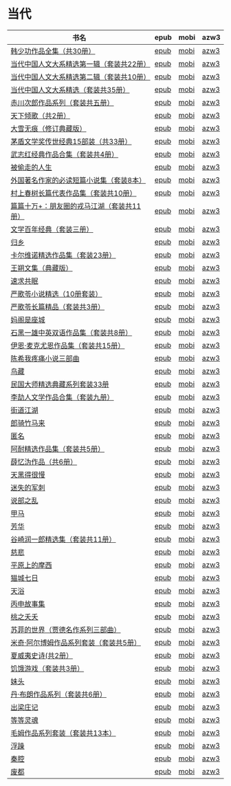 # 当代

| 书名 | epub | mobi | azw3 |
| --- | --- | --- | --- |
| [韩少功作品全集（共30册）](http://ct.dalanmei.com/f/31084289-771246227-2faacd) | [epub](http://ct.dalanmei.com/f/31084289-771246227-2faacd) | [mobi](http://ct.dalanmei.com/f/31084289-771230564-40e8c6) | [azw3](http://ct.dalanmei.com/f/31084289-771235941-4a199b) |
| [当代中国人文大系精选第一辑（套装共22册）](http://ct.dalanmei.com/f/31084289-582395251-543e7e) | [epub](http://ct.dalanmei.com/f/31084289-582395251-543e7e) | [mobi](http://ct.dalanmei.com/f/31084289-582389794-5856c8) | [azw3](http://ct.dalanmei.com/f/31084289-582393224-f57d53) |
| [当代中国人文大系精选第二辑（套装共10册）](http://ct.dalanmei.com/f/31084289-582393343-ee2ade) | [epub](http://ct.dalanmei.com/f/31084289-582393343-ee2ade) | [mobi](http://ct.dalanmei.com/f/31084289-582389876-62e76e) | [azw3](http://ct.dalanmei.com/f/31084289-582393280-bae72f) |
| [当代中国人文大系精选（套装共35册）](http://ct.dalanmei.com/f/31084289-582394383-f3c290) | [epub](http://ct.dalanmei.com/f/31084289-582394383-f3c290) | [mobi](http://ct.dalanmei.com/f/31084289-582388484-4d1d30) | [azw3](http://ct.dalanmei.com/f/31084289-582391833-1ea5c7) |
| [赤川次郎作品系列（套装共五册）](http://ct.dalanmei.com/f/31084289-572126102-36546c) | [epub](http://ct.dalanmei.com/f/31084289-572126102-36546c) | [mobi](http://ct.dalanmei.com/f/31084289-571632237-ac7208) | [azw3](http://ct.dalanmei.com/f/31084289-572186551-3ec153) |
| [天下倾歌（共2册）](http://ct.dalanmei.com/f/31084289-571805309-8a042d) | [epub](http://ct.dalanmei.com/f/31084289-571805309-8a042d) | [mobi](http://ct.dalanmei.com/f/31084289-571537060-01dcfd) | [azw3](http://ct.dalanmei.com/f/31084289-572195696-a7381a) |
| [大雪无痕（修订典藏版）](http://ct.dalanmei.com/f/31084289-571820310-bf7922) | [epub](http://ct.dalanmei.com/f/31084289-571820310-bf7922) | [mobi](http://ct.dalanmei.com/f/31084289-571548749-3ee780) | [azw3](http://ct.dalanmei.com/f/31084289-572199403-7affec) |
| [茅盾文学奖传世经典15部装（共33册）](http://ct.dalanmei.com/f/31084289-571830507-69bc6e) | [epub](http://ct.dalanmei.com/f/31084289-571830507-69bc6e) | [mobi](http://ct.dalanmei.com/f/31084289-571549361-9a1470) | [azw3](http://ct.dalanmei.com/f/31084289-572200185-7299d1) |
| [武志红经典作品合集（套装共4册）](http://ct.dalanmei.com/f/31084289-571908267-2fba0e) | [epub](http://ct.dalanmei.com/f/31084289-571908267-2fba0e) | [mobi](http://ct.dalanmei.com/f/31084289-571555598-98f248) | [azw3](http://ct.dalanmei.com/f/31084289-572203063-c95113) |
| [被偷走的人生](http://ct.dalanmei.com/f/31084289-571915124-7c994c) | [epub](http://ct.dalanmei.com/f/31084289-571915124-7c994c) | [mobi](http://ct.dalanmei.com/f/31084289-571557468-530e5c) | [azw3](http://ct.dalanmei.com/f/31084289-572203745-2a0fa6) |
| [外国著名作家的必读短篇小说集（套装8本）](http://ct.dalanmei.com/f/31084289-571917977-894e35) | [epub](http://ct.dalanmei.com/f/31084289-571917977-894e35) | [mobi](http://ct.dalanmei.com/f/31084289-571558415-8ebeb9) | [azw3](http://ct.dalanmei.com/f/31084289-572203989-a1ce18) |
| [村上春树长篇代表作品集（套装共10册）](http://ct.dalanmei.com/f/31084289-571919823-4338aa) | [epub](http://ct.dalanmei.com/f/31084289-571919823-4338aa) | [mobi](http://ct.dalanmei.com/f/31084289-571559092-1c0e85) | [azw3](http://ct.dalanmei.com/f/31084289-572211450-4a2643) |
| [篇篇十万+：朋友圈的戎马江湖（套装共11册）](http://ct.dalanmei.com/f/31084289-571984336-a962b7) | [epub](http://ct.dalanmei.com/f/31084289-571984336-a962b7) | [mobi](http://ct.dalanmei.com/f/31084289-571559989-444e8e) | [azw3](http://ct.dalanmei.com/f/31084289-572211921-c0b462) |
| [文学百年经典（套装三册）](http://ct.dalanmei.com/f/31084289-571986635-e8c35c) | [epub](http://ct.dalanmei.com/f/31084289-571986635-e8c35c) | [mobi](http://ct.dalanmei.com/f/31084289-571561002-a5153d) | [azw3](http://ct.dalanmei.com/f/31084289-572212089-f17b6a) |
| [归乡](http://ct.dalanmei.com/f/31084289-571988978-31c946) | [epub](http://ct.dalanmei.com/f/31084289-571988978-31c946) | [mobi](http://ct.dalanmei.com/f/31084289-571561688-c5c0e6) | [azw3](http://ct.dalanmei.com/f/31084289-571910468-c9c3f7) |
| [卡尔维诺精选作品集（套装23册）](http://ct.dalanmei.com/f/31084289-571990399-07ac4b) | [epub](http://ct.dalanmei.com/f/31084289-571990399-07ac4b) | [mobi](http://ct.dalanmei.com/f/31084289-571562007-45ee29) | [azw3](http://ct.dalanmei.com/f/31084289-571910680-91e418) |
| [王朔文集（典藏版）](http://ct.dalanmei.com/f/31084289-571992087-086b3c) | [epub](http://ct.dalanmei.com/f/31084289-571992087-086b3c) | [mobi](http://ct.dalanmei.com/f/31084289-571562331-c37692) | [azw3](http://ct.dalanmei.com/f/31084289-571910935-05102d) |
| [速求共眠](http://ct.dalanmei.com/f/31084289-572014094-6bdee6) | [epub](http://ct.dalanmei.com/f/31084289-572014094-6bdee6) | [mobi](http://ct.dalanmei.com/f/31084289-571563079-2e1f7e) | [azw3](http://ct.dalanmei.com/f/31084289-571911169-2b3314) |
| [严歌苓小说精选（10册套装）](http://ct.dalanmei.com/f/31084289-571735344-aa009e) | [epub](http://ct.dalanmei.com/f/31084289-571735344-aa009e) | [mobi](http://ct.dalanmei.com/f/31084289-571611430-08fdc3) | [azw3](http://ct.dalanmei.com/f/31084289-571913617-13db61) |
| [严歌苓长篇精品（套装共3册）](http://ct.dalanmei.com/f/31084289-571738424-b25fd5) | [epub](http://ct.dalanmei.com/f/31084289-571738424-b25fd5) | [mobi](http://ct.dalanmei.com/f/31084289-571599815-036b88) | [azw3](http://ct.dalanmei.com/f/31084289-571917946-b37df2) |
| [妈阁是座城](http://ct.dalanmei.com/f/31084289-571774742-2fb3a2) | [epub](http://ct.dalanmei.com/f/31084289-571774742-2fb3a2) | [mobi](http://ct.dalanmei.com/f/31084289-571497507-4f64fc) | [azw3](http://ct.dalanmei.com/f/31084289-571919212-770c98) |
| [石黑一雄中英双语作品集（套装共8册）](http://ct.dalanmei.com/f/31084289-571774765-d20326) | [epub](http://ct.dalanmei.com/f/31084289-571774765-d20326) | [mobi](http://ct.dalanmei.com/f/31084289-571497554-d2f070) | [azw3](http://ct.dalanmei.com/f/31084289-571919227-1057ee) |
| [伊恩·麦克尤恩作品集（套装共15册）](http://ct.dalanmei.com/f/31084289-571775422-f8ea73) | [epub](http://ct.dalanmei.com/f/31084289-571775422-f8ea73) | [mobi](http://ct.dalanmei.com/f/31084289-571502197-536e63) | [azw3](http://ct.dalanmei.com/f/31084289-571920363-04872c) |
| [陈希我疼痛小说三部曲](http://ct.dalanmei.com/f/31084289-571775813-bc91b7) | [epub](http://ct.dalanmei.com/f/31084289-571775813-bc91b7) | [mobi](http://ct.dalanmei.com/f/31084289-571507749-84ed51) | [azw3](http://ct.dalanmei.com/f/31084289-571921999-331a9b) |
| [鸟藏](http://ct.dalanmei.com/f/31084289-571778377-802b8a) | [epub](http://ct.dalanmei.com/f/31084289-571778377-802b8a) | [mobi](http://ct.dalanmei.com/f/31084289-571517720-d9a99b) | [azw3](http://ct.dalanmei.com/f/31084289-571923525-589d9a) |
| [民国大师精选典藏系列套装33册](http://ct.dalanmei.com/f/31084289-571778751-c0536d) | [epub](http://ct.dalanmei.com/f/31084289-571778751-c0536d) | [mobi](http://ct.dalanmei.com/f/31084289-571521593-3b7204) | [azw3](http://ct.dalanmei.com/f/31084289-571925129-5f0ba8) |
| [李劼人文学作品合集（套装九册）](http://ct.dalanmei.com/f/31084289-572127787-4582ef) | [epub](http://ct.dalanmei.com/f/31084289-572127787-4582ef) | [mobi](http://ct.dalanmei.com/f/31084289-571594133-3d80f4) | [azw3](http://ct.dalanmei.com/f/31084289-571985217-e1684d) |
| [街道江湖](http://ct.dalanmei.com/f/31084289-572128501-026972) | [epub](http://ct.dalanmei.com/f/31084289-572128501-026972) | [mobi](http://ct.dalanmei.com/f/31084289-571594001-ee28e5) | [azw3](http://ct.dalanmei.com/f/31084289-571985744-de5525) |
| [郎骑竹马来](None) | [epub](None) | [mobi](None) | [azw3](None) |
| [匿名](http://ct.dalanmei.com/f/31084289-571794732-0449e7) | [epub](http://ct.dalanmei.com/f/31084289-571794732-0449e7) | [mobi](http://ct.dalanmei.com/f/31084289-571530755-bc9dcb) | [azw3](http://ct.dalanmei.com/f/31084289-571987787-027591) |
| [阿耐精选作品集（套装共5册）](http://ct.dalanmei.com/f/31084289-571802824-fdaeaf) | [epub](http://ct.dalanmei.com/f/31084289-571802824-fdaeaf) | [mobi](http://ct.dalanmei.com/f/31084289-571533092-a56567) | [azw3](http://ct.dalanmei.com/f/31084289-571989774-d4bafa) |
| [薛忆沩作品（共6册）](http://ct.dalanmei.com/f/31084289-571815079-5e99d4) | [epub](http://ct.dalanmei.com/f/31084289-571815079-5e99d4) | [mobi](http://ct.dalanmei.com/f/31084289-571544857-11293f) | [azw3](http://ct.dalanmei.com/f/31084289-572016956-5f8c1f) |
| [天黑得很慢](http://ct.dalanmei.com/f/31084289-571884606-687277) | [epub](http://ct.dalanmei.com/f/31084289-571884606-687277) | [mobi](http://ct.dalanmei.com/f/31084289-571553508-2c70f0) | [azw3](http://ct.dalanmei.com/f/31084289-572069884-e65ab3) |
| [迷失的军刺](None) | [epub](None) | [mobi](None) | [azw3](None) |
| [说部之乱](http://ct.dalanmei.com/f/31084289-571736285-7d77cf) | [epub](http://ct.dalanmei.com/f/31084289-571736285-7d77cf) | [mobi](http://ct.dalanmei.com/f/31084289-571582906-29d11b) | [azw3](http://ct.dalanmei.com/f/31084289-571856358-438d0d) |
| [甲马](http://ct.dalanmei.com/f/31084289-571737695-582d5a) | [epub](http://ct.dalanmei.com/f/31084289-571737695-582d5a) | [mobi](http://ct.dalanmei.com/f/31084289-571588776-1187c0) | [azw3](http://ct.dalanmei.com/f/31084289-571867789-6dbcce) |
| [芳华](http://ct.dalanmei.com/f/31084289-571773566-902c69) | [epub](http://ct.dalanmei.com/f/31084289-571773566-902c69) | [mobi](http://ct.dalanmei.com/f/31084289-571495432-67f6c9) | [azw3](http://ct.dalanmei.com/f/31084289-571869890-b800e1) |
| [谷崎润一郎精选集（套装共11册）](http://ct.dalanmei.com/f/31084289-571775793-4e132f) | [epub](http://ct.dalanmei.com/f/31084289-571775793-4e132f) | [mobi](http://ct.dalanmei.com/f/31084289-571507481-0574a0) | [azw3](http://ct.dalanmei.com/f/31084289-571876002-932583) |
| [慈悲](None) | [epub](None) | [mobi](None) | [azw3](None) |
| [平原上的摩西](http://ct.dalanmei.com/f/31084289-571779099-d6be77) | [epub](http://ct.dalanmei.com/f/31084289-571779099-d6be77) | [mobi](http://ct.dalanmei.com/f/31084289-571522490-dfa285) | [azw3](http://ct.dalanmei.com/f/31084289-571878796-4b2c70) |
| [猫城七日](None) | [epub](None) | [mobi](None) | [azw3](None) |
| [天浴](None) | [epub](None) | [mobi](None) | [azw3](None) |
| [丙申故事集](None) | [epub](None) | [mobi](None) | [azw3](None) |
| [桃之夭夭](None) | [epub](None) | [mobi](None) | [azw3](None) |
| [苏菲的世界（贾德名作系列三部曲）](http://ct.dalanmei.com/f/31084289-571781169-be2213) | [epub](http://ct.dalanmei.com/f/31084289-571781169-be2213) | [mobi](http://ct.dalanmei.com/f/31084289-571526341-a1f5c2) | [azw3](http://ct.dalanmei.com/f/31084289-571881104-e460de) |
| [米奇·阿尔博姆作品系列套装（套装共5册）](http://ct.dalanmei.com/f/31084289-571781317-a4aa22) | [epub](http://ct.dalanmei.com/f/31084289-571781317-a4aa22) | [mobi](http://ct.dalanmei.com/f/31084289-571421485-76e127) | [azw3](http://ct.dalanmei.com/f/31084289-571881366-873e53) |
| [夏威夷史诗(共2册）](http://ct.dalanmei.com/f/31084289-571781898-fc456c) | [epub](http://ct.dalanmei.com/f/31084289-571781898-fc456c) | [mobi](http://ct.dalanmei.com/f/31084289-571423028-4f9118) | [azw3](http://ct.dalanmei.com/f/31084289-571883044-373fda) |
| [饥饿游戏（套装共3册）](http://ct.dalanmei.com/f/31084289-571782452-1e18e6) | [epub](http://ct.dalanmei.com/f/31084289-571782452-1e18e6) | [mobi](http://ct.dalanmei.com/f/31084289-571423701-addb44) | [azw3](http://ct.dalanmei.com/f/31084289-571883556-85eaf4) |
| [妹头](None) | [epub](None) | [mobi](None) | [azw3](None) |
| [丹·布朗作品系列（套装共6册）](http://ct.dalanmei.com/f/31084289-571782689-1e78d2) | [epub](http://ct.dalanmei.com/f/31084289-571782689-1e78d2) | [mobi](http://ct.dalanmei.com/f/31084289-571424102-a03130) | [azw3](http://ct.dalanmei.com/f/31084289-571883779-094e7c) |
| [出梁庄记](None) | [epub](None) | [mobi](None) | [azw3](None) |
| [等等灵魂](None) | [epub](None) | [mobi](None) | [azw3](None) |
| [毛姆作品系列套装（套装共13本）](None) | [epub](None) | [mobi](None) | [azw3](None) |
| [浮躁](http://ct.dalanmei.com/f/31084289-571791545-a07403) | [epub](http://ct.dalanmei.com/f/31084289-571791545-a07403) | [mobi](http://ct.dalanmei.com/f/31084289-571458469-dbf551) | [azw3](http://ct.dalanmei.com/f/31084289-571900666-7c63d9) |
| [秦腔](http://ct.dalanmei.com/f/31084289-571791553-9a6ef8) | [epub](http://ct.dalanmei.com/f/31084289-571791553-9a6ef8) | [mobi](http://ct.dalanmei.com/f/31084289-571458476-97e6af) | [azw3](http://ct.dalanmei.com/f/31084289-571900703-5f4fd0) |
| [废都](http://ct.dalanmei.com/f/31084289-571792397-c60b3d) | [epub](http://ct.dalanmei.com/f/31084289-571792397-c60b3d) | [mobi](http://ct.dalanmei.com/f/31084289-571458967-80d2fc) | [azw3](http://ct.dalanmei.com/f/31084289-571904040-651bd9) |
